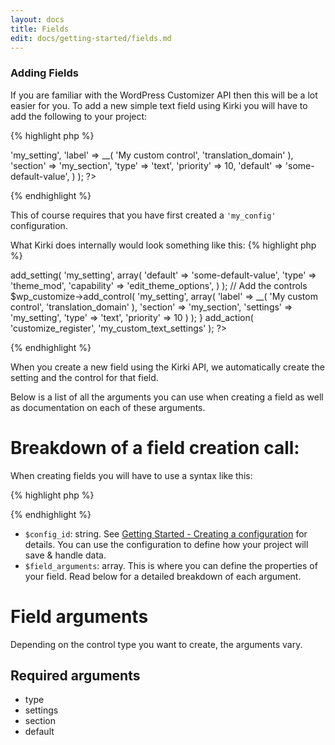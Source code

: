 ```yaml
---
layout: docs
title: Fields
edit: docs/getting-started/fields.md
---
```


### Adding Fields

If you are familiar with the WordPress Customizer API then this will be a lot easier for you.
To add a new simple text field using Kirki you will have to add the following to your project:

{% highlight php %}
<?php
Kirki::add_field( 'my_config', array(
	'settings' => 'my_setting',
	'label'    => __( 'My custom control', 'translation_domain' ),
	'section'  => 'my_section',
	'type'     => 'text',
	'priority' => 10,
	'default'  => 'some-default-value',
) );
?>
{% endhighlight %}

This of course requires that you have first created a `'my_config'` configuration.

What Kirki does internally would look something like this:
{% highlight php %}
<?php
function my_custom_text_settings( $wp_customize ) {

	// Register the settings
	$wp_customize->add_setting( 'my_setting', array(
		'default'        => 'some-default-value',
		'type'           => 'theme_mod',
		'capability'     => 'edit_theme_options',
	) );

	// Add the controls
	$wp_customize->add_control( 'my_setting', array(
		'label'       => __( 'My custom control', 'translation_domain' ),
		'section'     => 'my_section',
		'settings'    => 'my_setting',
		'type'        => 'text',
		'priority'    => 10
    ) );

}
add_action( 'customize_register', 'my_custom_text_settings' );
?>
{% endhighlight %}

When you create a new field using the Kirki API, we automatically create the setting and the control for that field.

Below is a list of all the arguments you can use when creating a field as well as documentation on each of these arguments.

# Breakdown of a field creation call:

When creating fields you will have to use a syntax like this:

{% highlight php %}
<?php Kirki::add_field( $config_id, $field_arguments ); ?>
{% endhighlight %}

* `$config_id`: string. See [Getting Started - Creating a configuration](https://github.com/aristath/kirki/wiki/Getting-Started#creating-a-configuration-for-your-project) for details. You can use the configuration to define how your project will save & handle data.
* `$field_arguments`: array. This is where you can define the properties of your field. Read below for a detailed breakdown of each argument.

# Field arguments

Depending on the control type you want to create, the arguments vary.

## Required arguments

* type
* settings
* section
* default

